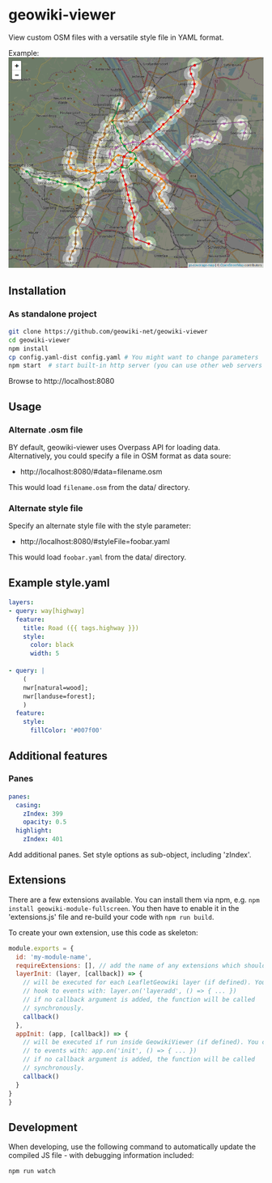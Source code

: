 # geowiki-viewer
View custom OSM files with a versatile style file in YAML format.

Example: ![Screenshot](./screenshot.png)

## Installation
### As standalone project
```sh
git clone https://github.com/geowiki-net/geowiki-viewer
cd geowiki-viewer
npm install
cp config.yaml-dist config.yaml # You might want to change parameters
npm start  # start built-in http server (you can use other web servers as well; no server process needed)
```

Browse to http://localhost:8080

## Usage
### Alternate .osm file
BY default, geowiki-viewer uses Overpass API for loading data. Alternatively, you could specify a file in OSM format as data soure:
* http://localhost:8080/#data=filename.osm

This would load `filename.osm` from the data/ directory.

### Alternate style file
Specify an alternate style file with the style parameter:
* http://localhost:8080/#styleFile=foobar.yaml

This would load `foobar.yaml` from the data/ directory.

## Example style.yaml
```yaml
layers:
- query: way[highway]
  feature:
    title: Road ({{ tags.highway }})
    style:
      color: black
      width: 5

- query: |
    (
    nwr[natural=wood];
    nwr[landuse=forest];
    )
  feature:
    style:
      fillColor: '#007f00'
```

## Additional features
### Panes
```yaml
panes:
  casing:
    zIndex: 399
    opacity: 0.5
  highlight:
    zIndex: 401
```

Add additional panes. Set style options as sub-object, including 'zIndex'.

## Extensions
There are a few extensions available. You can install them via npm, e.g. `npm
install geowiki-module-fullscreen`. You then have to enable it in the
'extensions.js' file and re-build your code with `npm run build`.

To create your own extension, use this code as skeleton:
```js
module.exports = {
  id: 'my-module-name',
  requireExtensions: [], // add the name of any extensions which should be loaded first, e.g. 'map'
  layerInit: (layer, [callback]) => {
    // will be executed for each LeafletGeowiki layer (if defined). You can
    // hook to events with: layer.on('layeradd', () => { ... })
    // if no callback argument is added, the function will be called
    // synchronously.
    callback()
  },
  appInit: (app, [callback]) => {
    // will be executed if run inside GeowikiViewer (if defined). You can hook
    // to events with: app.on('init', () => { ... })
    // if no callback argument is added, the function will be called
    // synchronously.
    callback()
  }
}
}
```

## Development
When developing, use the following command to automatically update the compiled JS file - with debugging information included:
```sh
npm run watch
```
